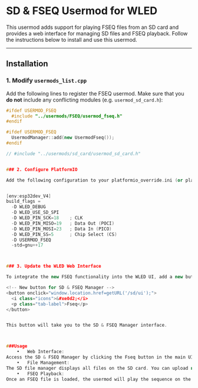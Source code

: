# SD & FSEQ Usermod for WLED

This usermod adds support for playing FSEQ files from an SD card and provides a web interface for managing SD files and FSEQ playback. Follow the instructions below to install and use this usermod.

---

## Installation

### 1. Modify `usermods_list.cpp`

Add the following lines to register the FSEQ usermod. Make sure that you **do not** include any conflicting modules (e.g. `usermod_sd_card.h`):

```cpp
#ifdef USERMOD_FSEQ
  #include "../usermods/FSEQ/usermod_fseq.h"
#endif

#ifdef USERMOD_FSEQ
  UsermodManager::add(new UsermodFseq());
#endif

// #include "../usermods/sd_card/usermod_sd_card.h"


### 2. Configure PlatformIO

Add the following configuration to your platformio_override.ini (or platformio.ini) to enable the necessary build flags and define the usermod:


[env:esp32dev_V4]
build_flags = 
  -D WLED_DEBUG
  -D WLED_USE_SD_SPI
  -D WLED_PIN_SCK=18    ; CLK
  -D WLED_PIN_MISO=19   ; Data Out (POCI)
  -D WLED_PIN_MOSI=23   ; Data In (PICO)
  -D WLED_PIN_SS=5      ; Chip Select (CS)
  -D USERMOD_FSEQ
  -std=gnu++17



### 3. Update the WLED Web Interface

To integrate the new FSEQ functionality into the WLED UI, add a new button in your index.htm file. For example, insert the following button into the navigation area:

<!-- New button for SD & FSEQ Manager -->
<button onclick="window.location.href=getURL('/sd/ui');">
  <i class="icons">&#xe0d2;</i>
  <p class="tab-label">Fseq</p>
</button>


This button will take you to the SD & FSEQ Manager interface.



###Usage
	•	Web Interface:
Access the SD & FSEQ Manager by clicking the Fseq button in the main UI. The interface allows you to view, upload, and delete SD card files as well as control FSEQ playback.
	•	File Management:
The SD file manager displays all files on the SD card. You can upload new files via the provided form and delete files using the red “Delete” button. 
	•	FSEQ Playback:
Once an FSEQ file is loaded, the usermod will play the sequence on the LED strip. Use the provided web interface to start and stop playback.





